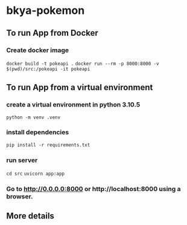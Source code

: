 # bkya-pokemon

## To run App from Docker

### Create docker image

`docker build -t pokeapi .`
`docker run --rm -p 8000:8000 -v $(pwd)/src:/pokeapi -it pokeapi`

## To run App from a virtual environment

### create a virtual environment in python 3.10.5

`python -m venv .venv`

### install dependencies

`pip install -r requirements.txt`

### run server

`cd src`
`uvicorn app:app`

### Go to http://0.0.0.0:8000 or http://localhost:8000 using a browser.

## More details
